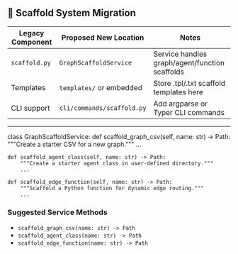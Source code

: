 ## 🧱 Scaffold System Migration

| Legacy Component | Proposed New Location     | Notes |
|------------------|---------------------------|-------|
| `scaffold.py`    | `GraphScaffoldService`    | Service handles graph/agent/function scaffolds |
| Templates        | `templates/` or embedded  | Store .tpl/.txt scaffold templates here |
| CLI support      | `cli/commands/scaffold.py`| Add argparse or Typer CLI commands |

---
class GraphScaffoldService:
    def scaffold_graph_csv(self, name: str) -> Path:
        """Create a starter CSV for a new graph."""
        ...

    def scaffold_agent_class(self, name: str) -> Path:
        """Create a starter agent class in user-defined directory."""
        ...

    def scaffold_edge_function(self, name: str) -> Path:
        """Scaffold a Python function for dynamic edge routing."""
        ...

### Suggested Service Methods

- `scaffold_graph_csv(name: str) -> Path`
- `scaffold_agent_class(name: str) -> Path`
- `scaffold_edge_function(name: str) -> Path`
